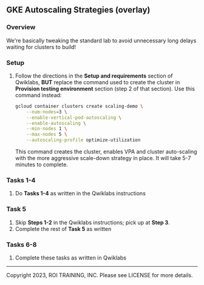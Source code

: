 ## GKE Autoscaling Strategies (overlay)

### Overview

We're basically tweaking the standard lab to avoid unnecessary long delays
waiting for clusters to build!

### Setup

1. Follow the directions in the **Setup and requirements** section of Qwiklabs,
   **BUT** replace the command used to create the cluster in **Provision testing
   environment** section (step 2 of that section). Use this command instead:

    ```bash
    gcloud container clusters create scaling-demo \
        --num-nodes=3 \
        --enable-vertical-pod-autoscaling \
        --enable-autoscaling \
        --min-nodes 1 \
        --max-nodes 5 \
        --autoscaling-profile optimize-utilization
    ```

    This command creates the cluster, enables VPA and cluster auto-scaling with
    the more aggressive scale-down strategy in place. It will take 5-7 minutes
    to complete.

### Tasks 1-4

1. Do **Tasks 1-4** as written in the Qwiklabs instructions

### Task 5

1. Skip **Steps 1-2** in the Qwiklabs instructions; pick up at **Step 3**.
2. Complete the rest of **Task 5** as written

### Tasks 6-8 

1. Complete these tasks as written in Qwiklabs

---

Copyright 2023, ROI TRAINING, INC. Please see LICENSE for more details.